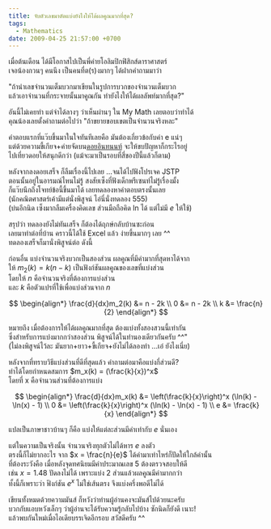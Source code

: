 ```yaml
---
title: จับตัวเลขมาตัดแบ่งยังไงให้ได้ผลคูณมากที่สุด?
tags:
  - Mathematics
date: 2009-04-25 21:57:00 +0700
---
```


เมื่อต้นเดือน ได้มีโอกาสไปเป็นพี่ค่ายโอลิมปิกฟิสิกส์ดาราศาสตร์  
เจอน้องกวนๆ คนนึง เป็นคนที่ต(ร)งมากๆ ได้ฝากคำถามมาว่า

"ถ้านำเลขจำนวนเต็มบวกมาเขียนในรูปการบวกของจำนวนเต็มบวก  
แล้วเอาจำนวนที่กระจายนั้นมาคูณกัน ทำยังไงให้ได้ผลลัพท์มากที่สุด?"

อันนี้ไม่เคยทำ แต่จำได้ลางๆ ว่าเห็นผ่านๆ ใน My Math เลยตอบว่าทำได้  
คุณน้องเลยตั้งคำถามต่อไปว่า "ถ้าขยายขอบเขตเป็นจำนวนจริงหละ"

คำตอบแรกที่แว๊บขึ้นมาในใจทันทีเลยคือ มันต้องเกี่ยวข้อกับค่า e แน่ๆ  
แต่ด้วยความขี้เกียจ+ค่ายจัดบน[ดอยอินทนนท์][doi inthanon] จะให้ขบปัญหาก็กระไรอยู่  
ไปเที่ยวดอยให้สนุกดีกว่า (แม้จะมาเป็นรอบที่สี่ของปีนี้แล้วก็ตาม)

หลังจากลงดอยเสร็จ ก็ลืมเรื่องนี้ไปเลย ...จนได้ไปฟังโปรเจค JSTP  
ตอนนั้นอยู่ในอารมณ์ไหนไม่รู้ สงสัยเซ็งที่ฟังเด็กพรีเซนท์ไม่รู้เรื่องมั้ง  
ก็แว๊บนึกถึงโจทย์ข้อนี้ขึ้นมาได้ เลยทดลองหาคำตอบตรงนั้นเลย  
(นักคณิตศาสตร์เค้ามีแต่นั่งพิสูจน์ ไอ่นี่นั่งทดลอง 555)  
(บ่นอีกนิด เซ็งมากลืมเครื่องคิดเลข ส่วนมือถือคิด ln ได้ แต่ไม่มี $e$ ให้ใช้)

สรุปว่า ทดลองยังไม่ทันเสร็จ ก็ต้องได้ฤกษ์กลับบ้านซะก่อน  
เลยมาทำต่อที่บ้าน คราวนี้ได้ใช้ Excel แล้ว ง่ายขึ้นมากๆ เลย ^^  
ทดลองเสร็จก็มานั่งพิสูจน์ต่อ ดังนี้

ก่อนอื่น แบ่งจำนวนจริงบวกเป็นสองส่วน ผลคูณที่มีค่ามากที่สุดหาได้จาก  
ให้ $m_2(k) = k(n-k)$ เป็นฟังก์ชันผลคูณของเลขที่แบ่งส่วน  
โดยให้ $n$ คือจำนวนจริงที่ต้องการแบ่งส่วน  
และ $k$ คือตัวแปรที่ใช้เพื่อแบ่งส่วนจาก $n$

$$ \begin{align*}
  \frac{d}{dx}m_2(k) &= n - 2k \\
                   0 &= n - 2k \\
                   k &= \frac{n}{2}
\end{align*} $$

หมายถึง เมื่อต้องการให้ได้ผลคูณมากที่สุด ต้องแบ่งทั้งสองสวนนี้เท่ากัน  
ซึ่งสำหรับการแบ่งมากกว่าสองส่วน พิสูจน์ได้ในทำนองเดียวกันครับ ^^"  
(ไม่ลงพิสูจน์ไว้ละ มันยาก+ยาว+ขี้เกียจ+ยังไม่ได้ลองทำ ...เอ๋ ยังไงเนี่ย)

หลังจากที่ทราบวิธีแบ่งส่วนที่ดีที่สุดแล้ว คำถามต่อมาคือแบ่งกี่ส่วนดี?  
ทำได้โดยกำหนดสมการ $m_x(k) = (\frac{k}{x})^x$  
โดยที่ x คือจำนวนส่วนที่ต้องการแบ่ง

$$ \begin{align*}
  \frac{d}{dx}m_x(k) &= \left(\frac{k}{x}\right)^x (\ln(k) - \ln(x) - 1) \\
                   0 &= \left(\frac{k}{x}\right)^x (\ln(k) - \ln(x) - 1) \\
                   e &= \frac{k}{x}
\end{align*} $$

แปลเป็นภาษาชาวบ้านๆ ก็คือ แบ่งให้แต่ละส่วนมีค่าเท่ากับ $e$ นั่นเอง

แต่ในความเป็นจริงนั้น จำนวนจริงทุกตัวไม่ได้หาร $e$ ลงตัว  
ตรงนี้ก็ไม่ยากอะไร จาก $x = \frac{n}{e}$ ได้ค่ามาเท่าไหร่ก็ปัดให้ใกล้ค่านั้น  
ที่ต้องระวังคือ เมื่อหลังจุดทศนิยมมีค่าประมาณเลข 5 ต้องตรวจสอบให้ดี  
เช่น $x = 1.48$ ปัดลงไม่ได้ เพราะแบ่ง 2 ส่วนแล้วผลคูณมีค่ามากกว่า  
ทั้งนี้ก็เพราะว่า ฟังก์ชัน $e^x$ ไม่ใช่เส้นตรง จึงแบ่งครึ่งพอดีไม่ได้

เขียนทั้งหมดด้วยความมันส์ ก็หวังว่าท่านผู้อ่านคงจะมันส์ไปด้วยนะครับ  
บวกกับแอบหวังเล็กๆ ว่าผู้อ่านจะได้รับความรู้กลับไปบ้าง ซักนิดก็ยังดี เนาะ!  
แล้วพบกันใหม่เมื่อไอเดียบรรเจิดอีกรอบ สวัสดีครับ ^^


[doi inthanon]: //en.wikipedia.org/wiki/Doi_Inthanon
